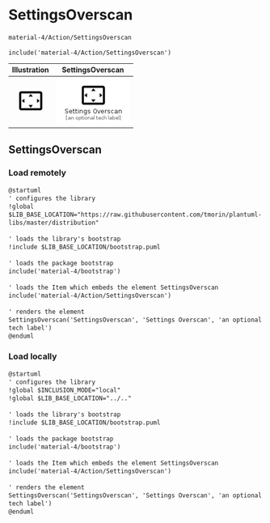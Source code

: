 # SettingsOverscan


```text
material-4/Action/SettingsOverscan
```

```text
include('material-4/Action/SettingsOverscan')
```



| Illustration | SettingsOverscan |
| :---: | :---: |
| ![illustration for Illustration](../../material-4/Action/SettingsOverscan.png) | ![illustration for SettingsOverscan](../../material-4/Action/SettingsOverscan.Local.png) |




## SettingsOverscan

### Load remotely
```plantuml
@startuml
' configures the library
!global $LIB_BASE_LOCATION="https://raw.githubusercontent.com/tmorin/plantuml-libs/master/distribution"

' loads the library's bootstrap
!include $LIB_BASE_LOCATION/bootstrap.puml

' loads the package bootstrap
include('material-4/bootstrap')

' loads the Item which embeds the element SettingsOverscan
include('material-4/Action/SettingsOverscan')

' renders the element
SettingsOverscan('SettingsOverscan', 'Settings Overscan', 'an optional tech label')
@enduml
```

### Load locally
```plantuml
@startuml
' configures the library
!global $INCLUSION_MODE="local"
!global $LIB_BASE_LOCATION="../.."

' loads the library's bootstrap
!include $LIB_BASE_LOCATION/bootstrap.puml

' loads the package bootstrap
include('material-4/bootstrap')

' loads the Item which embeds the element SettingsOverscan
include('material-4/Action/SettingsOverscan')

' renders the element
SettingsOverscan('SettingsOverscan', 'Settings Overscan', 'an optional tech label')
@enduml
```

